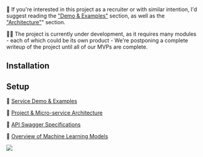 :speech_balloon: If you're interested in this project as a recruiter or with similar intention, 
I'd suggest reading the
["Demo & Examples"](./resources/examples.md) section, as well as the
["Architecture"](./resources/architecture.md)" section.

:construction_worker_man: The project is currently under development, as it requires many modules - each of which could be its own product - We're postponing a complete writeup of the project until all of our MVPs are complete. 


## Installation

## Setup

:bookmark: [Service Demo & Examples](./resources/examples.md)

:bookmark: [Project & Micro-service Architecture](./resources/architecture.md)

:bookmark: [API Swagger Specifications](./resources/api.md)

:bookmark: [Overview of Machine Learning Models](./resources/models.md)



<img src="/resources/test.gif"/>
